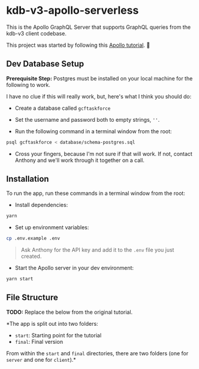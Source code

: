 # kdb-v3-apollo-serverless

This is the Apollo GraphQL Server that supports GraphQL queries from the kdb-v3 client codebase.

This project was started by following this [Apollo tutorial](http://apollographql.com/docs/tutorial/introduction.html). 🚀

## Dev Database Setup

**Prerequisite Step:** Postgres must be installed on your local machine for the following to work.

I have no clue if this will really work, but, here's what I think you should do:

- Create a database called `gcftaskforce`

- Set the username and password both to empty strings, `''`.

- Run the following command in a terminal window from the root:

```bash
psql gcftaskforce < database/schema-postgres.sql
```

- Cross your fingers, because I'm not sure if that will work. If not, contact Anthony and we'll work through it together on a call.

## Installation

To run the app, run these commands in a terminal window from the root:

- Install dependencies:

```bash
yarn
```

- Set up environment variables:

```bash
cp .env.example .env
```

> Ask Anthony for the API key and add it to the `.env` file you just created.

- Start the Apollo server in your dev environment:

```bash
yarn start
```

## File Structure

**TODO:** Replace the below from the original tutorial.

*The app is split out into two folders:
- `start`: Starting point for the tutorial
- `final`: Final version

From within the `start` and `final` directories, there are two folders (one for `server` and one for `client`).*
